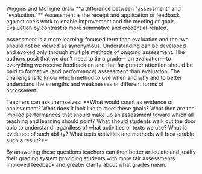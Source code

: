 <p><span style=font-weight: 400;>Wiggins and McTighe draw </span>**a difference between "assessment" and "evaluation."**<span style=font-weight: 400;> Assessment is the receipt and application of feedback against one’s work to enable improvement and the meeting of goals. Evaluation by contrast is more summative and credential-related.</span></p>

<p><span style=font-weight: 400;>Assessment is a more learning-focused term than evaluation and the two should not be viewed as synonymous. Understanding can be developed and evoked only through multiple methods of ongoing assessment. The authors posit that we don’t need to tie a grade— an evaluation—to everything we receive feedback on and that far greater attention should be paid to formative (and performance) assessment than evaluation. The challenge is to know which method to use when and why and to better understand the strengths and weaknesses of different forms of assessment.</span></p>

<p><span style=font-weight: 400;>Teachers can ask themselves: </span>**What would count as evidence of achievement? What does it look like to meet these goals? What then are the implied performances that should make up an assessment toward which all teaching and learning should point? What should students walk out the door able to understand regardless of what activities or texts we use? What is evidence of such ability? What texts activities and methods will best enable such a result?**</p>

<p><span style=font-weight: 400;>By answering these questions teachers can then better articulate and justify their grading system providing students with more fair assessments improved feedback and greater clarity about what grades mean.</span></p>
